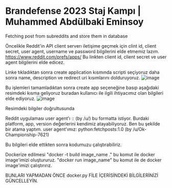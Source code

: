 # Brandefense 2023 Staj Kampı | Muhammed Abdülbaki Eminsoy
 Fetching post from subreddits and store them in database 

Öncelikle Reddit'in API client serverı iletişime geçmek için clint id, client secret, user agent, username ve password bilgilerini elde etmemiz lazım. 
https://www.reddit.com/prefs/apps/ Bu linkten client id, client secret ve user agent bilgilerini elde edicez.

Linke tıkladıktan sonra create application kısmında scripti seçiyoruz daha sonra name, description ve redirect uri kısımlarını dolduruyoruz. 
![image](https://github.com/maeminsoy/Brandefense-2023-Staj-Kamp----Muhammed-Abdulbaki-Eminsoy/assets/137301030/ea7666c5-dd79-48a4-9f2c-e5d3c6dd3c65)

Bu işlemleri tamamladıktan sonra create app seçeneğine basıp aşağıdaki resimdeki kısma geliyoruz buradan kullanıcı ile ilgili ihtiyacımız olan bilgileri elde ediyoruz. 
![image](https://github.com/maeminsoy/Brandefense-2023-Staj-Kamp----Muhammed-Abdulbaki-Eminsoy/assets/137301030/fb3a5b3e-e7b2-4cd3-a709-e0a3e704d77c)


Resimdeki bilgiler doğrultusunda 

Reddit uygulaması user agent'ı <platform>:<app ID>:<version string> (by /u/<Reddit username>) bu formatta istiyor. Burdaki platform, app, version değerlerini kendimiz atayabiliyoruz. Ben bu şekilde bir atama yaptım.
user agent'ımız: python:fetchposts:1.0 (by /u/Ok-Championship-7621)

Bu bilgileri elde ettikten sonra kodumuzu çalıştırabiliriz.

Dockerize edilmesi 
"docker -t build image_name ." bu komut ile docker image'imizi oluştururuz.
"docker run image_name" bu komut ile de docker image'imizi çalıştırırız.

BUNLARI YAPMADAN ÖNCE docker.py FİLE İÇERİSİNDEKİ BİLGİLERİNİZİ GÜNCELLEYİN.
